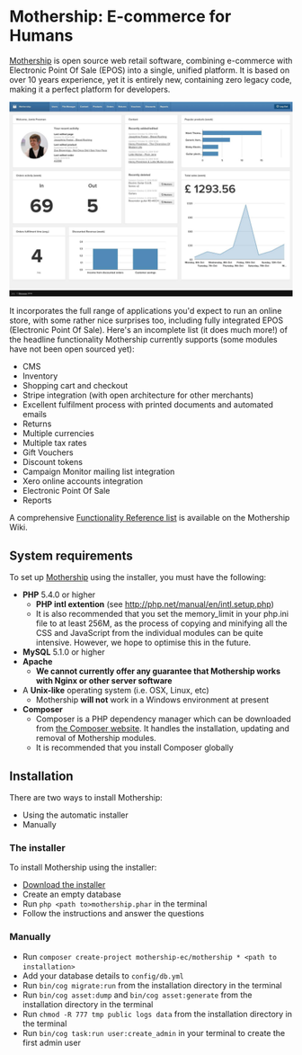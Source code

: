 # Mothership: E-commerce for Humans

<a href="http://mothership.ec">Mothership</a> is open source web retail software, combining e-commerce with Electronic Point Of Sale (EPOS) into a single, unified platform. It is based on over 10 years experience, yet it is entirely new, containing zero legacy code, making it a perfect platform for developers.

<img src="readme_files/dashboard.jpg">

It incorporates the full range of applications you'd expect to run an online store, with some rather nice surprises too, including fully integrated EPOS (Electronic Point Of Sale). Here's an incomplete list (it does much more!) of the headline functionality Mothership currently supports (some modules have not been open sourced yet):

* CMS
* Inventory
* Shopping cart and checkout
* Stripe integration (with open architecture for other merchants)
* Excellent fulfilment process with printed documents and automated emails
* Returns
* Multiple currencies
* Multiple tax rates
* Gift Vouchers
* Discount tokens
* Campaign Monitor mailing list integration
* Xero online accounts integration
* Electronic Point Of Sale
* Reports

A comprehensive [Functionality Reference list](http://wiki.mothership.ec/Functionality_Reference) is available on the Mothership Wiki.

## System requirements

To set up <a href="http://mothership.ec">Mothership</a> using the installer, you must have the following:

+ **PHP** 5.4.0 or higher
	+ **PHP intl extention** (see <a href="http://php.net/manual/en/intl.setup.php">http://php.net/manual/en/intl.setup.php</a>)
	+ It is also recommended that you set the memory_limit in your php.ini file to at least 256M, as the process of copying and minifying all the CSS and JavaScript from the individual modules can be quite intensive. However, we hope to optimise this in the future.
+ **MySQL** 5.1.0 or higher
+ **Apache**
	+ **We cannot currently offer any guarantee that Mothership works with Nginx or other server software**
+ A **Unix-like** operating system (i.e. OSX, Linux, etc)
	+ Mothership **will not** work in a Windows environment at present
+ **Composer**
	+ Composer is a PHP dependency manager which can be downloaded from <a href="https://getcomposer.org/download/">the Composer website</a>. It handles the installation, updating and removal of Mothership modules.
	+ It is recommended that you install Composer globally

## Installation

There are two ways to install Mothership:

+ Using the automatic installer
+ Manually

### The installer

To install Mothership using the installer:

+ <a href="http://mothership.ec/files/downloads/mothership.phar">Download the installer</a>
+ Create an empty database
+ Run `php <path to>mothership.phar` in the terminal
+ Follow the instructions and answer the questions

### Manually

+ Run `composer create-project mothership-ec/mothership * <path to installation>`
+ Add your database details to `config/db.yml`
+ Run `bin/cog migrate:run` from the installation directory in the terminal
+ Run `bin/cog asset:dump` and `bin/cog asset:generate` from the installation directory in the terminal
+ Run `chmod -R 777 tmp public logs data` from the installation directory in the terminal
+ Run `bin/cog task:run user:create_admin` in your terminal to create the first admin user
